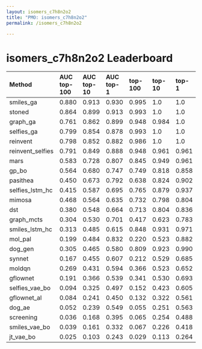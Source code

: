 ```yaml
---
layout: isomers_c7h8n2o2
title: "PMO: isomers_c7h8n2o2"
permalink: /isomers_c7h8n2o2

---
```


# isomers_c7h8n2o2 Leaderboard




| Method | AUC top-100 | AUC top-10 | AUC top-1 | top-100 | top-10 | top-1 |
| :--- | :------------- | :--- | :--- | :--- | :--- | :--- |
| smiles_ga | 0.880 | 0.913 | 0.930 | 0.995 | 1.0 | 1.0 |
| stoned | 0.864 | 0.899 | 0.913 | 0.993 | 1.0 | 1.0 |
| graph_ga | 0.761 | 0.862 | 0.899 | 0.948 | 0.984 | 1.0 |
| selfies_ga | 0.799 | 0.854 | 0.878 | 0.993 | 1.0 | 1.0 |
| reinvent | 0.798 | 0.852 | 0.882 | 0.986 | 1.0 | 1.0 |
| reinvent_selfies | 0.791 | 0.849 | 0.888 | 0.948 | 0.961 | 0.961 |
| mars | 0.583 | 0.728 | 0.807 | 0.845 | 0.949 | 0.961 |
| gp_bo | 0.564 | 0.680 | 0.747 | 0.749 | 0.818 | 0.858 |
| pasithea | 0.450 | 0.673 | 0.792 | 0.638 | 0.824 | 0.902 |
| selfies_lstm_hc | 0.415 | 0.587 | 0.695 | 0.765 | 0.879 | 0.937 |
| mimosa | 0.468 | 0.564 | 0.635 | 0.732 | 0.798 | 0.804 |
| dst | 0.380 | 0.548 | 0.664 | 0.713 | 0.804 | 0.836 |
| graph_mcts | 0.304 | 0.530 | 0.701 | 0.417 | 0.623 | 0.783 |
| smiles_lstm_hc | 0.313 | 0.485 | 0.615 | 0.848 | 0.931 | 0.971 |
| mol_pal | 0.199 | 0.484 | 0.832 | 0.220 | 0.523 | 0.882 |
| dog_gen | 0.305 | 0.465 | 0.580 | 0.809 | 0.923 | 0.990 |
| synnet | 0.167 | 0.455 | 0.607 | 0.212 | 0.529 | 0.685 |
| moldqn | 0.269 | 0.431 | 0.594 | 0.366 | 0.523 | 0.652 |
| gflownet | 0.191 | 0.366 | 0.539 | 0.341 | 0.530 | 0.693 |
| selfies_vae_bo | 0.094 | 0.325 | 0.497 | 0.152 | 0.423 | 0.605 |
| gflownet_al | 0.084 | 0.241 | 0.450 | 0.132 | 0.322 | 0.561 |
| dog_ae | 0.052 | 0.239 | 0.549 | 0.055 | 0.251 | 0.563 |
| screening | 0.036 | 0.168 | 0.395 | 0.065 | 0.254 | 0.488 |
| smiles_vae_bo | 0.039 | 0.161 | 0.332 | 0.067 | 0.226 | 0.418 |
| jt_vae_bo | 0.025 | 0.103 | 0.243 | 0.029 | 0.113 | 0.264 |


